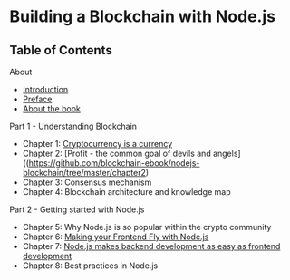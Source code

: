 # Building a Blockchain with Node.js


## Table of Contents

About
  - [Introduction](./about/introduction.md)
  - [Preface](preface/README.md)
  - [About the book](./about/about-the-book.md)
  
Part 1 - Understanding Blockchain
  - Chapter 1: [Cryptocurrency is a currency]((https://github.com/blockchain-ebook/nodejs-blockchain/tree/master/chapter1))
  - Chapter 2: [Profit - the common goal of devils and angels]((https://github.com/blockchain-ebook/nodejs-blockchain/tree/master/chapter2)
  - Chapter 3: Consensus mechanism 
  - Chapter 4: Blockchain architecture and knowledge map
  
Part 2 - Getting started with Node.js
  - Chapter 5: Why Node.js is so popular within the crypto community
  - Chapter 6: [Making your Frontend Fly with Node.js](https://github.com/blockchain-ebook/nodejs-blockchain/tree/master/chapter6)
  - Chapter 7: [Node.js makes backend development as easy as frontend development](https://github.com/blockchain-ebook/nodejs-blockchain/tree/master/chapter7)
  - Chapter 8: Best practices in Node.js






